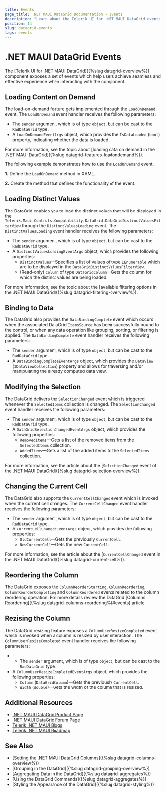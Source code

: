```yaml
---
title: Events
page_title: .NET MAUI DataGrid Documentation - Events
description: "Learn about the Telerik UI for .NET MAUI DataGrid events and how to achieve various scenarios upon user interaction such as loading content on demand, binding to data, modifying group collections, and more."
position: 14
slug: datagrid-events
tags: events
---
```


# .NET MAUI DataGrid Events

The [Telerik UI for .NET MAUI DataGrid]({%slug datagrid-overview%}) component exposes a set of events which help users achieve seamless and effective experience when interacting with the component.  

## Loading Content on Demand

The load-on-demand feature gets implemented through the `LoadOnDemand` event. The `LoadOnDemand` event handler receives the following parameters:
* The `sender` argument, which is of type `object`, but can be cast to the `RadDataGrid` type.
* A `LoadOnDemandEventArgs` object, which provides the `IsDataLoaded` (`bool`) property, indicating whether the data is loaded.

For more information, see the topic about [loading data on demand in the .NET MAUI DataGrid]({%slug datagrid-features-loadondemand%}).

The following example demonstrates how to use the `LoadOnDemand` event.

**1.** Define the `LoadOnDemand` method in XAML.

<snippet id ='datagrid-loadondemand-event-xaml'/>

**2.** Create the method that defines the functionality of the event.

<snippet id='datagrid-loadondemand-event-csharp'/>

## Loading Distinct Values

The DataGrid enables you to load the distinct values that will be displayed in the `Telerik.Maui.Controls.Compatibility.DataGrid.DataGridDistinctValuesFilterView` through the `DistinctValuesLoading` event. The `DistinctValuesLoading` event handler receives the following parameters:

* The `sender` argument, which is of type `object`, but can be cast to the `RadDataGrid` type.
* A `DistinctValuesLoadingEventArgs` object, which provides the following properties:
	- `DistinctValues`&mdash;Specifies a list of values of type `IEnumerable` which are to be displayed in the `DataGridDistinctValuesFilterView`.
	- (Read-only) `Column` of type `DataGridColumn`&mdash;Gets the column for which the distinct values are being loaded.

For more information, see the topic about the [available filtering options in the .NET MAUI DataGrid]({%slug datagrid-filtering-overview%}).

## Binding to Data

The DataGrid also provides the `DataBindingComplete` event which occurs when the associated DataGrid `ItemsSource` has been successfully bound to the control, or when any data operation like grouping, sorting, or filtering is applied. The `DataBindingComplete` event handler receives the following parameters:

* The `sender` argument, which is of type `object`, but can be cast to the `RadDataGrid` type.
* A `DataBindingCompleteEventArgs` object, which provides the `DataView` (`IDataViewCollection`) property and allows for traversing and/or manipulating the already computed data view.

## Modifying the Selection

The DataGrid delivers the `SelectionChanged` event which is triggered whenever the `SelectedItems` collection is changed. The `SelectionChanged` event handler receives the following parameters:
* The `sender` argument, which is of type `object`, but can be cast to the `RadDataGrid` type.
* A `DataGridSelectionChangedEventArgs` object, which provides the following properties:
	- `RemovedItems`&mdash;Gets a list of the removed items from the `SelectedItems` collection.
	- `AddedItems`&mdash;Gets a list of the added items to the `SelectedItems` collection.

For more information, see the article about the [`SelectionChanged` event of the .NET MAUI DataGrid]({%slug datagrid-selection-overview%}).

## Changing the Current Cell

The DataGrid also supports the `CurrentCellChanged` event which is invoked when the current cell changes. The `CurrentCellChanged` event handler receives the following parameters:

* The `sender` argument, which is of type `object`, but can be cast to the `RadDataGrid` type.
* A `CurrentCellChangedEventArgs` object, which provides the following properties:
	- `OldCurrentCell`&mdash;Gets the previously `CurrentCell`.
	- `NewCurrentCell`&mdash;Gets the new `CurrentCell`.

For more information, see the article about the [`CurrentCellChanged` event in the .NET MAUI DataGrid]({%slug datagrid-current-cell%}).

## Reordering the Column

The DataGrid exposes the `ColumnReorderStarting`, `ColumnReordering`, `ColumnReorderCompleting` and `ColumnReordered` events related to the column reordering operation. For more details review the DataGrid [Columns Reordering]({%slug datagrid-columns-reordering%}#events) article. 

## Rezising the Column

The DataGrid resizing feature exposes a `ColumnUserResizeCompleted` event which is invoked when a column is resized by user interaction. The `ColumnUserResizeCompleted` event handler receives the following parameters:

* * The `sender` argument, which is of type `object`, but can be cast to the `RadDataGrid` type.
* A `ColumnUserResizeCompletedEventArgs` object, which provides the following properties:
	- `Column` (`DataGridColumn`)&mdash;Gets the previously `CurrentCell`.
	- `Width` (`double`)&mdash;Gets the width of the column that is resized.

## Additional Resources

- [.NET MAUI DataGrid Product Page](https://www.telerik.com/maui-ui/datagrid)
- [.NET MAUI DataGrid Forum Page](https://www.telerik.com/forums/maui?tagId=1801)
- [Telerik .NET MAUI Blogs](https://www.telerik.com/blogs/mobile-net-maui)
- [Telerik .NET MAUI Roadmap](https://www.telerik.com/support/whats-new/maui-ui/roadmap)

## See Also

- [Setting the .NET MAUI DataGrid Columns]({%slug datagrid-columns-overview%})
- [Grouping in the DataGrid]({%slug datagrid-grouping-overview%})
- [Aggregating Data in the DataGrid]({%slug datagrid-aggregates%})
- [Using the DataGrid Commands]({%slug datagrid-aggregates%})
- [Styling the Appearance of the DataGrid]({%slug datagrid-styling%})

